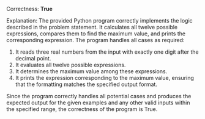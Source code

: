 Correctness: **True**

Explanation: The provided Python program correctly implements the logic described in the problem statement. It calculates all twelve possible expressions, compares them to find the maximum value, and prints the corresponding expression. The program handles all cases as required:

1. It reads three real numbers from the input with exactly one digit after the decimal point.
2. It evaluates all twelve possible expressions.
3. It determines the maximum value among these expressions.
4. It prints the expression corresponding to the maximum value, ensuring that the formatting matches the specified output format.

Since the program correctly handles all potential cases and produces the expected output for the given examples and any other valid inputs within the specified range, the correctness of the program is True.